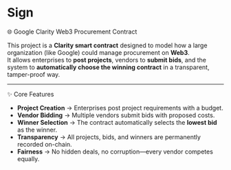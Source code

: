 # Sign
🌐 Google Clarity Web3 Procurement Contract

This project is a **Clarity smart contract** designed to model how a large organization (like Google) could manage procurement on **Web3**.  
It allows enterprises to **post projects**, vendors to **submit bids**, and the system to **automatically choose the winning contract** in a transparent, tamper-proof way.

---

✨ Core Features
- **Project Creation** → Enterprises post project requirements with a budget.  
- **Vendor Bidding** → Multiple vendors submit bids with proposed costs.  
- **Winner Selection** → The contract automatically selects the **lowest bid** as the winner.  
- **Transparency** → All projects, bids, and winners are permanently recorded on-chain.  
- **Fairness** → No hidden deals, no corruption—every vendor competes equally.  



